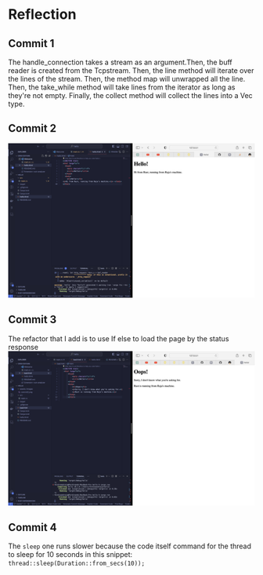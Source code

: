 # Reflection
## Commit 1
The handle_connection takes a stream as an argument.Then, the buff reader is created from the Tcpstream.
Then, the line method will iterate over the lines of the stream. Then, the method map will unwrapped all the line. Then, the take_while method will take lines from the iterator as long as they're not empty. Finally, the collect method will collect the lines into a Vec<String> type.

## Commit 2
![Commit 2 screen capture](/assets/images/commit2.png)

## Commit 3
The refactor that I add is to use If else to load the page by the status response
![Commit 3 screen capture](/assets/images/commit3.png)

## Commit 4
The `sleep` one runs slower because the code itself command for the thread to sleep for 10 seconds in this snippet: `thread::sleep(Duration::from_secs(10));`

